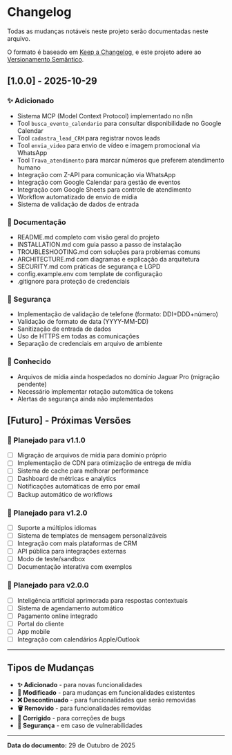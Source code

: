 # Changelog

Todas as mudanças notáveis neste projeto serão documentadas neste arquivo.

O formato é baseado em [Keep a Changelog](https://keepachangelog.com/pt-BR/1.0.0/),
e este projeto adere ao [Versionamento Semântico](https://semver.org/lang/pt-BR/).

## [1.0.0] - 2025-10-29

### ✨ Adicionado
- Sistema MCP (Model Context Protocol) implementado no n8n
- Tool `busca_evento_calendario` para consultar disponibilidade no Google Calendar
- Tool `cadastra_lead_CRM` para registrar novos leads
- Tool `envia_video` para envio de vídeo e imagem promocional via WhatsApp
- Tool `Trava_atendimento` para marcar números que preferem atendimento humano
- Integração com Z-API para comunicação via WhatsApp
- Integração com Google Calendar para gestão de eventos
- Integração com Google Sheets para controle de atendimento
- Workflow automatizado de envio de mídia
- Sistema de validação de dados de entrada

### 📝 Documentação
- README.md completo com visão geral do projeto
- INSTALLATION.md com guia passo a passo de instalação
- TROUBLESHOOTING.md com soluções para problemas comuns
- ARCHITECTURE.md com diagramas e explicação da arquitetura
- SECURITY.md com práticas de segurança e LGPD
- config.example.env com template de configuração
- .gitignore para proteção de credenciais

### 🔐 Segurança
- Implementação de validação de telefone (formato: DDI+DDD+número)
- Validação de formato de data (YYYY-MM-DD)
- Sanitização de entrada de dados
- Uso de HTTPS em todas as comunicações
- Separação de credenciais em arquivo de ambiente

### 🐛 Conhecido
- Arquivos de mídia ainda hospedados no domínio Jaguar Pro (migração pendente)
- Necessário implementar rotação automática de tokens
- Alertas de segurança ainda não implementados

## [Futuro] - Próximas Versões

### 🚀 Planejado para v1.1.0
- [ ] Migração de arquivos de mídia para domínio próprio
- [ ] Implementação de CDN para otimização de entrega de mídia
- [ ] Sistema de cache para melhorar performance
- [ ] Dashboard de métricas e analytics
- [ ] Notificações automáticas de erro por email
- [ ] Backup automático de workflows

### 🚀 Planejado para v1.2.0
- [ ] Suporte a múltiplos idiomas
- [ ] Sistema de templates de mensagem personalizáveis
- [ ] Integração com mais plataformas de CRM
- [ ] API pública para integrações externas
- [ ] Modo de teste/sandbox
- [ ] Documentação interativa com exemplos

### 🚀 Planejado para v2.0.0
- [ ] Inteligência artificial aprimorada para respostas contextuais
- [ ] Sistema de agendamento automático
- [ ] Pagamento online integrado
- [ ] Portal do cliente
- [ ] App mobile
- [ ] Integração com calendários Apple/Outlook

---

## Tipos de Mudanças

- **✨ Adicionado** - para novas funcionalidades
- **🔄 Modificado** - para mudanças em funcionalidades existentes
- **❌ Descontinuado** - para funcionalidades que serão removidas
- **🗑️ Removido** - para funcionalidades removidas
- **🐛 Corrigido** - para correções de bugs
- **🔐 Segurança** - em caso de vulnerabilidades

---

**Data do documento:** 29 de Outubro de 2025
